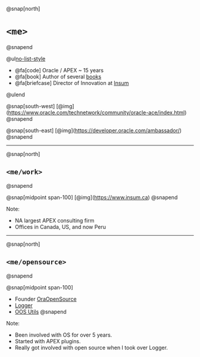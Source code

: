 @snap[north]
# `<me>`
@snapend


@ul[no-list-style](false)

- @fa[code] Oracle / APEX ~ 15 years
- @fa[book] Author of several [books](http://www.talkapex.com/p/books.html)
- @fa[briefcase] Director of Innovation at [Insum](http://www.insum.ca)
  
@ulend


@snap[south-west]
[@img[](assets/img/logo-oracle-aced.png)](https://www.oracle.com/technetwork/community/oracle-ace/index.html)
@snapend

@snap[south-east]
[@img[](assets/img/logo-oracle-gba.png)](https://developer.oracle.com/ambassador/)
@snapend


---

@snap[north]
## `<me/work>`
@snapend

@snap[midpoint span-100]
[@img[](assets/img/logo-insum.png)](https://www.insum.ca)
@snapend

<!-- [![Insum Logo](assets/img/logo-insum.png)](https://www.insum.ca) -->

Note:
- NA largest APEX consulting firm
- Offices in Canada, US, and now Peru

---

@snap[north]
## `<me/opensource>`
@snapend

@snap[midpoint span-100]

- Founder [OraOpenSource](https://github.com/OraOpenSource)
- [Logger](https://github.com/OraOpenSource/Logger)
- [OOS Utils](http://github.com/oraopensource/oos-utils)
@snapend

Note:
- Been involved with OS for over 5 years.<br>
- Started with APEX plugins.<br>
- Really got involved with open source when I took over Logger.<br>





